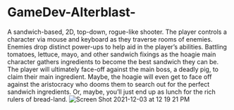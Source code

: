 # GameDev-Alterblast-
A sandwich-based, 2D, top-down, rogue-like shooter. The player controls a character via mouse and keyboard as they traverse rooms of enemies. Enemies drop distinct power-ups to help aid in the player’s abilities. Battling tomatoes, lettuce, mayo, and other sandwich fixings as the hoagie main character gathers ingredients to become the best sandwich they can be. The player will ultimately face-off against the main boss, a deadly pig, to claim their main ingredient. Maybe, the hoagie will even get to face off against the aristocracy who dooms them to search out for the perfect sandwich ingredients. Or, maybe, you’ll just end up as lunch for the rich rulers of bread-land.
![Screen Shot 2021-12-03 at 12 19 21 PM](https://user-images.githubusercontent.com/76677815/144661206-53ca9152-99f2-4cd2-920c-defcd36fddd2.png)
